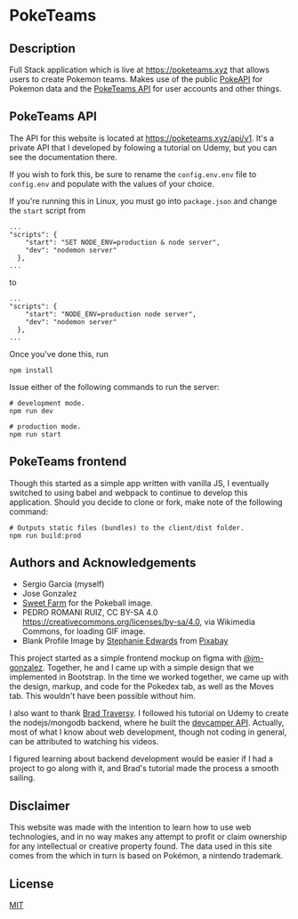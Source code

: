 # PokeTeams

## Description

Full Stack application which is live at https://poketeams.xyz that allows users to create Pokemon teams. Makes use of the public [PokeAPI](https://pokeapi.co/) for Pokemon data and the [PokeTeams API](https://poketeams.xyz/api/v1) for user accounts and other things.

## PokeTeams API

The API for this website is located at https://poketeams.xyz/api/v1. It's a private API that I developed by folowing a tutorial on Udemy, but you can see the documentation there.

If you wish to fork this, be sure to rename the `config.env.env` file to `config.env` and populate with the values of your choice.

If you're running this in Linux, you must go into `package.json` and change the `start` script from

```
...
"scripts": {
    "start": "SET NODE_ENV=production & node server",
    "dev": "nodemon server"
  },
...
```

to

```
...
"scripts": {
    "start": "NODE_ENV=production node server",
    "dev": "nodemon server"
  },
...
```

Once you've done this, run

```
npm install
```

Issue either of the following commands to run the server:

```
# development mode.
npm run dev

# production mode.
npm run start
```

## PokeTeams frontend

Though this started as a simple app written with vanilla JS, I eventually switched to using babel and webpack to continue to develop this application. Should you decide to clone or fork, make note of the following command:

```
# Outputs static files (bundles) to the client/dist folder.
npm run build:prod
```

## Authors and Acknowledgements

- Sergio Garcia (myself)
- Jose Gonzalez
- [Sweet Farm](https://thenounproject.com/sweetfarm/collection/pokemon-go/) for the Pokeball image.
- PEDRO ROMANI RUIZ, CC BY-SA 4.0 <https://creativecommons.org/licenses/by-sa/4.0>, via Wikimedia Commons, for loading GIF image.
- Blank Profile Image by <a href="https://pixabay.com/users/wanderercreative-855399/?utm_source=link-attribution&amp;utm_medium=referral&amp;utm_campaign=image&amp;utm_content=973460">Stephanie Edwards</a> from <a href="https://pixabay.com/?utm_source=link-attribution&amp;utm_medium=referral&amp;utm_campaign=image&amp;utm_content=973460">Pixabay</a>

This project started as a simple frontend mockup on figma with [@jm-gonzalez](https://github.com/jm-gonzalez). Together, he and I came up with a simple design that we implemented in Bootstrap. In the time we worked together, we came up with the design, markup, and code for the Pokedex tab, as well as the Moves tab. This wouldn't have been possible without him.

I also want to thank [Brad Traversy](https://github.com/bradtraversy). I followed his tutorial on Udemy to create the nodejs/mongodb backend, where he built the [devcamper API](https://github.com/bradtraversy/devcamper-api). Actually, most of what I know about web development, though not coding in general, can be attributed to watching his videos.

I figured learning about backend development would be easier if I had a project to go along with it, and Brad's tutorial made the process a smooth sailing.

## Disclaimer

This website was made with the intention to learn how to use web technologies, and in no way makes any attempt to profit or claim ownership for any intellectual or creative property found. The data used in this site comes from the which in turn is based on Pokémon, a nintendo trademark.

## License

[MIT](https://choosealicense.com/licenses/mit/)

